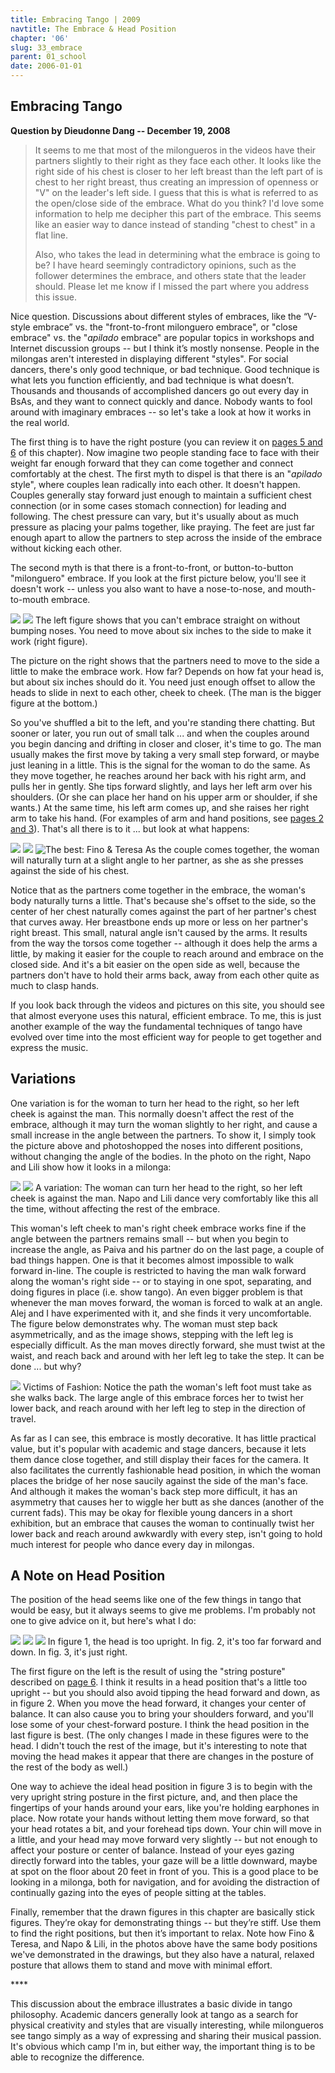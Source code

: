 ```yaml
---
title: Embracing Tango | 2009
navtitle: The Embrace & Head Position
chapter: '06'
slug: 33_embrace
parent: 01_school
date: 2006-01-01
---
```


## Embracing Tango

**Question by Dieudonne Dang -- December 19, 2008**

> It seems to me that most of the milongueros in the videos have their partners slightly to their right as they face each other. It looks like the right side of his chest is closer to her left breast than the left part of is chest to her right breast, thus creating an impression of openness or "V" on the leader's left side. I guess that this is what is referred to as the open/close side of the embrace. What do you think? I'd love some information to help me decipher this part of the embrace. This seems like an easier way to dance instead of standing "chest to chest" in a flat line.
>
> Also, who takes the lead in determining what the embrace is going to be? I have heard seemingly contradictory opinions, such as the follower determines the embrace, and others state that the leader should. Please let me know if I missed the part where you address this issue.

Nice question. Discussions about different styles of embraces, like the “V-style embrace” vs. the "front-to-front milonguero embrace", or "close embrace" vs. the "_apilado_ embrace" are popular topics in workshops and Internet discussion groups -- but I think it’s mostly nonsense. People in the milongas aren't interested in displaying different "styles". For social dancers, there's only good technique, or bad technique. Good technique is what lets you function efficiently, and bad technique is what doesn’t. Thousands and thousands of accomplished dancers go out every day in BsAs, and they want to connect quickly and dance. Nobody wants to fool around with imaginary embraces -- so let's take a look at how it works in the real world.

The first thing is to have the right posture (you can review it on [pages 5 and 6](/06/05_posture) of this chapter). Now imagine two people standing face to face with their weight far enough forward that they can come together and connect comfortably at the chest. The first myth to dispel is that there is an "_apilado_ style", where couples lean radically into each other. It doesn't happen. Couples generally stay forward just enough to maintain a sufficient chest connection (or in some cases stomach connection) for leading and following. The chest pressure can vary, but it's usually about as much pressure as placing your palms together, like praying. The feet are just far enough apart to allow the partners to step across the inside of the embrace without kicking each other.

The second myth is that there is a front-to-front, or button-to-button "milonguero" embrace. If you look at the first picture below, you'll see it doesn't work -- unless you also want to have a nose-to-nose, and mouth-to-mouth embrace.

![](/6_pics/stick_man/nosetonosew.jpg)
![](/6_pics/stick_man/noseoffsetW.jpg)
The left figure shows that you can't embrace straight on without bumping noses.
You need to move about six inches to the side to make it work (right figure).

The picture on the right shows that the partners need to move to the side a little to make the embrace work. How far? Depends on how fat your head is, but about six inches should do it. You need just enough offset to allow the heads to slide in next to each other, cheek to cheek. (The man is the bigger figure at the bottom.)

So you've shuffled a bit to the left, and you're standing there chatting. But sooner or later, you run out of small talk ... and when the couples around you begin dancing and drifting in closer and closer, it's time to go. The man usually makes the first move by taking a very small step forward, or maybe just leaning in a little. This is the signal for the woman to do the same. As they move together, he reaches around her back with his right arm, and pulls her in gently. She tips forward slightly, and lays her left arm over his shoulders. (Or she can place her hand on his upper arm or shoulder, if she wants.) At the same time, his left arm comes up, and she raises her right arm to take his hand. (For examples of arm and hand positions, see [pages 2 and 3](/06/02_schoolmilongueros)).
That's all there is to it ... but look at what happens:

![](/6_pics/stick_man/noseangle1.jpg)
![](/6_pics/stick_man/noseangle2.jpg)
![The best:  Fino & Teresa](/6_pics/photos/AframeWsmall.jpg)
As the couple comes together, the woman will naturally turn at a slight angle
to her partner, as she as she presses against the side of his chest.

Notice that as the partners come together in the embrace, the woman's body naturally turns a little. That's because she's offset to the side, so the center of her chest naturally comes against the part of her partner's chest that curves away. Her breastbone ends up more or less on her partner's right breast. This small, natural angle isn't caused by the arms. It results from the way the torsos come together -- although it does help the arms a little, by making it easier for the couple to reach around and embrace on the closed side. And it's a bit easier on the open side as well, because the partners don't have to hold their arms back, away from each other quite as much to clasp hands.

If you look back through the videos and pictures on this site, you should see that almost everyone uses this natural, efficient embrace. To me, this is just another example of the way the fundamental techniques of tango have evolved over time into the most efficient way for people to get together and express the music.

## Variations

One variation is for the woman to turn her head to the right, so her left cheek is against the man. This normally doesn't affect the rest of the embrace, although it may turn the woman slightly to her right, and cause a small increase in the angle between the partners. To show it, I simply took the picture above and photoshopped the noses into different positions, without changing the angle of the bodies. In the photo on the right, Napo and Lili show how it looks in a milonga:

![](/6_pics/stick_man/noseangle5.jpg)
![](/6_pics/photos/NapoyLili.jpg)
A variation: The woman can turn her head to the right, so her left cheek is against the man.
Napo and Lili dance very comfortably like this all the time, without affecting the rest of the embrace.

This woman's left cheek to man's right cheek embrace works fine if the angle between the partners remains small -- but when you begin to increase the angle, as Paiva and his partner do on the last page, a couple of bad things happen. One is that it becomes almost impossible to walk forward in-line. The couple is restricted to having the man walk forward along the woman's right side -- or to staying in one spot, separating, and doing figures in place (i.e. show tango). An even bigger problem is that whenever the man moves forward, the woman is forced to walk at an angle. Alej and I have experimented with it, and she finds it very uncomfortable. The figure below demonstrates why. The woman must step back asymmetrically, and as the image shows, stepping with the left leg is especially difficult. As the man moves directly forward, she must twist at the waist, and reach back and around with her left leg to take the step. It can be done ... but why?

![](/6_pics/stick_man/Vstep.jpg)
Victims of Fashion:  Notice the path the woman's left foot must take as she walks back.
The large angle of this embrace forces her to twist her lower back, and reach
around with her left leg to step in the direction of travel.

As far as I can see, this embrace is mostly decorative. It has little practical value, but it's popular with academic and stage dancers, because it lets them dance close together, and still display their faces for the camera. It also facilitates the currently fashionable head position, in which the woman places the bridge of her nose saucily against the side of the man's face. And although it makes the woman's back step more difficult, it has an asymmetry that causes her to wiggle her butt as she dances (another of the current fads). This may be okay for flexible young dancers in a short exhibition, but an embrace that causes the woman to continually twist her lower back and reach around awkwardly with every step, isn't going to hold much interest for people who dance every day in milongas.

## A Note on Head Position

The position of the head seems like one of the few things in tango that would be easy, but it always seems to give me problems. I'm probably not one to give advice on it, but here's what I do:

![](/6_pics/stick_man/chestupnoseW1.jpg)
![](/6_pics/stick_man/chestupnoseW4.jpg)
![](/6_pics/stick_man/chestupnoseW6.jpg)
In figure 1, the head is too upright.   In fig. 2, it's too far forward and down.  In fig. 3, it's just right.

The first figure on the left is the result of using the "string posture" described on [page 6](/06/06_chest). I think it results in a head position that's a little too upright -- but you should also avoid tipping the head forward and down, as in figure 2. When you move the head forward, it changes your center of balance. It can also cause you to bring your shoulders forward, and you'll lose some of your chest-forward posture. I think the head position in the last figure is best. (The only changes I made in these figures were to the head. I didn't touch the rest of the image, but it's interesting to note that moving the head makes it appear that there are changes in the posture of the rest of the body as well.)

One way to achieve the ideal head position in figure 3 is to begin with the very upright string posture in the first picture, and, and then place the fingertips of your hands around your ears, like you're holding earphones in place. Now rotate your hands without letting them move forward, so that your head rotates a bit, and your forehead tips down. Your chin will move in a little, and your head may move forward very slightly -- but not enough to affect your posture or center of balance. Instead of your eyes gazing directly forward into the tables, your gaze will be a little downward, maybe at spot on the floor about 20 feet in front of you. This is a good place to be looking in a milonga, both for navigation, and for avoiding the distraction of continually gazing into the eyes of people sitting at the tables.

Finally, remember that the drawn figures in this chapter are basically stick figures. They’re okay for demonstrating things -- but they’re stiff. Use them to find the right positions, but then it’s important to relax. Note how Fino & Teresa, and Napo & Lili, in the photos above have the same body positions we've demonstrated in the drawings, but they also have a natural, relaxed posture that allows them to stand and move with minimal effort.

\*\*\*\*

This discussion about the embrace illustrates a basic divide in tango philosophy. Academic dancers generally look at tango as a search for physical creativity and styles that are visually interesting, while milongueros see tango simply as a way of expressing and sharing their musical passion. It's obvious which camp I'm in, but either way, the important thing is to be able to recognize the difference.
